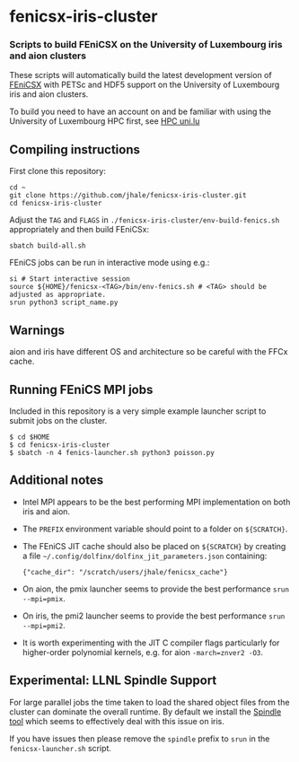 # fenicsx-iris-cluster #
### Scripts to build FEniCSX on the University of Luxembourg iris and aion clusters ###

These scripts will automatically build the latest development version of
[FEniCSX](http://fenicsproject.org) with PETSc and HDF5 support on the
University of Luxembourg iris and aion clusters.
 
To build you need to have an account on and be familiar with using the
University of Luxembourg HPC first, see [HPC uni.lu](http://hpc.uni.lu)

## Compiling instructions ##

First clone this repository:
```
cd ~
git clone https://github.com/jhale/fenicsx-iris-cluster.git
cd fenicsx-iris-cluster
```

Adjust the `TAG` and `FLAGS` in `./fenicsx-iris-cluster/env-build-fenics.sh` appropriately and
then build FEniCSx:
```
sbatch build-all.sh
```

FEniCS jobs can be run in interactive mode using e.g.:
```
si # Start interactive session
source ${HOME}/fenicsx-<TAG>/bin/env-fenics.sh # <TAG> should be adjusted as appropriate.
srun python3 script_name.py
```

## Warnings ##

aion and iris have different OS and architecture so be careful with the FFCx cache.

## Running FEniCS MPI jobs

Included in this repository is a very simple example launcher script to submit
jobs on the cluster.

```
$ cd $HOME
$ cd fenicsx-iris-cluster
$ sbatch -n 4 fenics-launcher.sh python3 poisson.py
```

## Additional notes

- Intel MPI appears to be the best performing MPI implementation on both iris and aion.
- The `PREFIX` environment variable should point to a folder on `${SCRATCH}`.
- The FEniCS JIT cache should also be placed on `${SCRATCH}` by creating a file
  `~/.config/dolfinx/dolfinx_jit_parameters.json` containing:
     
     ```
     {"cache_dir": "/scratch/users/jhale/fenicsx_cache"}     
     ```

- On aion, the pmix launcher seems to provide the best performance ``srun --mpi=pmix``.
- On iris, the pmi2 launcher seems to provide the best performance ``srun --mpi=pmi2``.
- It is worth experimenting with the JIT C compiler flags particularly for
  higher-order polynomial kernels, e.g. for aion `-march=znver2 -O3`.

## Experimental: LLNL Spindle Support

For large parallel jobs the time taken to load the shared object files from the
cluster can dominate the overall runtime. By default we install the [Spindle
tool](https://github.com/hpc/Spindle/) which seems to effectively deal with
this issue on iris.

If you have issues then please remove the `spindle` prefix to `srun` in the
`fenicsx-launcher.sh` script.
